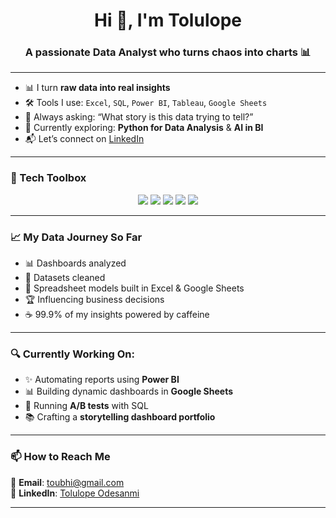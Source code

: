 <h1 align="center">Hi 👋, I'm Tolulope</h1>
<h3 align="center">A passionate Data Analyst who turns chaos into charts 📊</h3>

---

- 📊 I turn **raw data into real insights**
- 🛠️ Tools I use: `Excel`, `SQL`, `Power BI`, `Tableau`, `Google Sheets`
- 🧠 Always asking: “What story is this data trying to tell?”
- 🌱 Currently exploring: **Python for Data Analysis** & **AI in BI**
- 📬 Let’s connect on [LinkedIn](https://www.linkedin.com/in/toby-gold/)

---
### 🧰 Tech Toolbox  

<div align="center">
  <img src="https://img.shields.io/badge/Excel-%233478B1.svg?&style=for-the-badge&logo=microsoft-excel&logoColor=white" />
  <img src="https://img.shields.io/badge/Google%20Sheets-34A853?style=for-the-badge&logo=Google%20Sheets&logoColor=white" />
  <img src="https://img.shields.io/badge/SQL-%2300f.svg?&style=for-the-badge&logo=MySQL&logoColor=white" />
  <img src="https://img.shields.io/badge/PowerBI-F2C811?style=for-the-badge&logo=Power%20BI&logoColor=black" />
  <img src="https://img.shields.io/badge/Tableau-E97627?style=for-the-badge&logo=Tableau&logoColor=white" />
</div>

---

### 📈 My Data Journey So Far

- 📊 Dashboards analyzed  
- 📁 Datasets cleaned  
- 🧮 Spreadsheet models built in Excel & Google Sheets  
- 🏆 Influencing business decisions  
- ☕ 99.9% of my insights powered by caffeine  

---

### 🔍 Currently Working On:

- ✨ Automating reports using **Power BI**  
- 📊 Building dynamic dashboards in **Google Sheets**  
- 🧪 Running **A/B tests** with SQL  
- 📚 Crafting a **storytelling dashboard portfolio**

---

### 📫 How to Reach Me

📧 **Email**: [toubhi@gmail.com](mailto:toubhi@gmail.com)  
💼 **LinkedIn**: [Tolulope Odesanmi](https://www.linkedin.com/in/toby-gold/)

---
